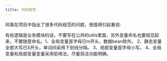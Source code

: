 ```yaml
---
title: 代码规范
---
```

同事在项目中指出了很多代码规范的问题，很值得引起重视:

有些逻辑是业务模块的话，不要写在公共的utils里面，另外变量命名也要规范起来，不要随意命名。1、全局变量首字母已m开头，数据bean除外。
2、静态变量全部大写已S开头，单词间采用下划线分隔。
3、局部变量首字母小写。
4、全局变量和局部变量变量采用驼峰法，尽量简洁功能明确。

